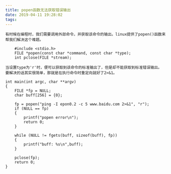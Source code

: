 ```yaml
---
title: popen函数无法获取错误输出
date: 2019-04-11 19:28:02
tags:
---
```


    有时候在编程时，我们需要调用外部命令，并获取该命令的输出。linux提供了popen()函数来帮我们解决这个难题。
```
    #include <stdio.h>
    FILE *popen(const char *command, const char *type);
    int pclose(FILE *stream);
```
    当设置type为'r'时，便可以获取到该命令的标准输出了，但是却不能获取到标准错误输出。
    要解决的话其实很简单，那就是在执行命令时重定向就好了2>&1。

```
int main(int argc, char **argv)
{
    FILE *fp = NULL;
    char buff[256] = {0};

    fp = popen("ping -I epon0.2 -c 5 www.baidu.com 2>&1", "r");
    if (NULL == fp)
    {
        printf("popen error\n");
        return 0;
    }

    while (NULL != fgets(buff, sizeof(buff), fp))
    {
        printf("buff: %s\n",buff);
    }

    pclose(fp);
    return 0;
}
```